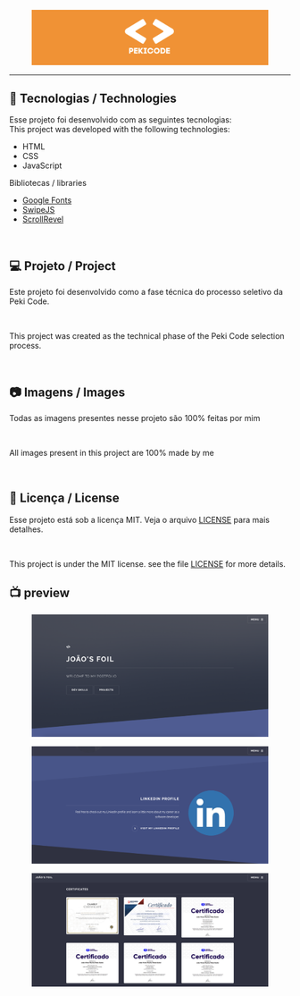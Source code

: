 <figure>
  <img src="pekicode.png" alt="peki Code Logo">
  <figcaption></figcaption>
</figure>

---

## 🚀 Tecnologias / Technologies

Esse projeto foi desenvolvido com as seguintes tecnologias: 
<br>
This project was developed with the following technologies:

- HTML
- CSS
- JavaScript

Bibliotecas / libraries

- [Google Fonts](https://fonts.google.com/)
- [SwipeJS](https://github.com/nolimits4web/Swiper)
- [ScrollRevel](https://scrollrevealjs.org)

<br>

## 💻 Projeto / Project

Este projeto foi desenvolvido como a fase técnica do processo seletivo da Peki Code.

<br>

This project was created as the technical phase of the Peki Code selection process.

<br>

## 📷 Imagens / Images

Todas as imagens presentes nesse projeto são 100% feitas por mim 

<br>

All images present in this project are 100% made by me

<br>

## 📝 Licença / License

Esse projeto está sob a licença MIT. Veja o arquivo [LICENSE](.github/LICENSE.md) para mais detalhes.

<br>

This project is under the MIT license. see the file [LICENSE](.github/LICENSE.md) for more details.


## :tv: preview 


<figure>
  <img src="image001.png" alt="image01">
  <figcaption></figcaption>
</figure>

<figure>
  <img src="image002.png" alt="image2">
  <figcaption></figcaption>
</figure>

<figure>
  <img src="image003.png" alt="image03">
  <figcaption></figcaption>
</figure>

